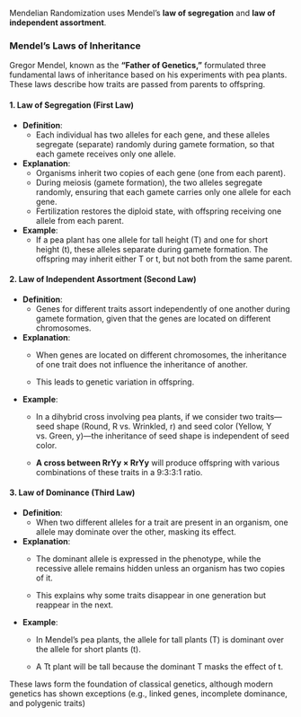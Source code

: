 Mendelian Randomization uses Mendel’s **law of segregation** and **law
of independent assortment**.

### Mendel’s Laws of Inheritance

Gregor Mendel, known as the **“Father of Genetics,”** formulated three
fundamental laws of inheritance based on his experiments with pea
plants. These laws describe how traits are passed from parents to
offspring.

#### 1. Law of Segregation (First Law)

-   **Definition**:
    -   Each individual has two alleles for each gene, and these alleles
        segregate (separate) randomly during gamete formation, so that
        each gamete receives only one allele.
-   **Explanation**:
    -   Organisms inherit two copies of each gene (one from each
        parent).
    -   During meiosis (gamete formation), the two alleles segregate
        randomly, ensuring that each gamete carries only one allele for
        each gene.
    -   Fertilization restores the diploid state, with offspring
        receiving one allele from each parent.
-   **Example**:
    -   If a pea plant has one allele for tall height (T) and one for
        short height (t), these alleles separate during gamete
        formation. The offspring may inherit either T or t, but not both
        from the same parent.

#### 2. Law of Independent Assortment (Second Law)

-   **Definition**:
    -   Genes for different traits assort independently of one another
        during gamete formation, given that the genes are located on
        different chromosomes.
-   **Explanation**:
    -   When genes are located on different chromosomes, the inheritance
        of one trait does not influence the inheritance of another.

    -   This leads to genetic variation in offspring.
-   **Example**:
    -   In a dihybrid cross involving pea plants, if we consider two
        traits—seed shape (Round, R vs. Wrinkled, r) and seed color
        (Yellow, Y vs. Green, y)—the inheritance of seed shape is
        independent of seed color.

    -   **A cross between RrYy × RrYy** will produce offspring with
        various combinations of these traits in a 9:3:3:1 ratio.

#### 3. Law of Dominance (Third Law)

-   **Definition**:
    -   When two different alleles for a trait are present in an
        organism, one allele may dominate over the other, masking its
        effect.
-   **Explanation**:
    -   The dominant allele is expressed in the phenotype, while the
        recessive allele remains hidden unless an organism has two
        copies of it.

    -   This explains why some traits disappear in one generation but
        reappear in the next.
-   **Example**:
    -   In Mendel’s pea plants, the allele for tall plants (T) is
        dominant over the allele for short plants (t).

    -   A Tt plant will be tall because the dominant T masks the effect
        of t.

These laws form the foundation of classical genetics, although modern
genetics has shown exceptions (e.g., linked genes, incomplete dominance,
and polygenic traits)
